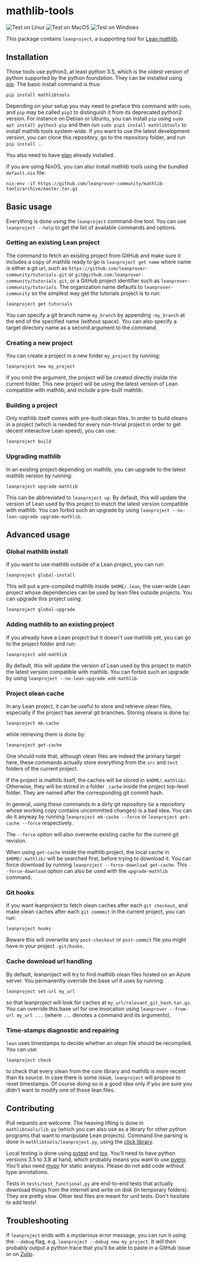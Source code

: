 # mathlib-tools

![Test on Linux](https://github.com/leanprover-community/mathlib-tools/workflows/Test%20on%20Linux/badge.svg)
![Test on MacOS](https://github.com/leanprover-community/mathlib-tools/workflows/Test%20on%20MacOS/badge.svg)
![Test on Windows](https://github.com/leanprover-community/mathlib-tools/workflows/Test%20on%20Windows/badge.svg)

This package contains `leanproject`, a supporting tool for [Lean mathlib](https://leanprover-community.github.io/).

## Installation

Those tools use python3, at least python 3.5, which is the oldest
version of python supported by the python foundation. They can be
installed using [pip](https://pypi.org/project/mathlibtools/). The basic
install command is thus:
```
pip install mathlibtools
```
Depending on your setup you may need to preface this command with
`sudo`, and `pip` may be called `pip3` to distinguish it from its
deprecated python2 version. For instance on Debian or Ubuntu, you can
install `pip` using `sudo apt install python3-pip` and then run `sudo
pip3 install mathlibtools` to install mathlib tools system-wide.
If you want to use the latest development version, you can clone this
repository, go to the repository folder, and run `pip install .`.

You also need to have [elan](https://github.com/Kha/elan) already
installed.

If you are using NixOS, you can also install mathlib tools using the bundled `default.nix` file:
```
nix-env -if https://github.com/leanprover-community/mathlib-tools/archive/master.tar.gz
```

## Basic usage

Everything is done using the `leanproject` command-line tool. You can
use `leanproject --help` to get the list of available commands and
options.

### Getting an existing Lean project

The command to fetch an existing project from GitHub and make sure it
includes a copy of mathlib ready to go is `leanproject get name` where
name is either a git url, such as `https://github.com/leanprover-community/tutorials.git`
or `git@github.com:leanprover-community/tutorials.git`, or a GitHub project
identifier such as `leanprover-community/tutorials`. The organization
name defaults to `leanprover-community` so the simplest way get the tutorials
project is to run:

```
leanproject get tutorials
```
You can specify a git branch name `my_branch` by appending 
`:my_branch` at the end of the specified name (without space). 
You can also specify a target directory name as a second argument to the
command.

### Creating a new project

You can create a project in a new folder `my_project` by running:
```
leanproject new my_project
```
If you omit the argument, the project will be created directly inside
the current folder. This new project will be using the latest version of
Lean compatible with mathlib, and include a pre-built mathlib.

### Building a project

Only mathlib itself comes with pre-built olean files. In order to build
oleans in a project (which is needed for every non-trivial project in
order to get decent interactive Lean speed), you can use:
```
leanproject build
```

### Upgrading mathlib

In an existing project depending on mathlib, you can upgrade to the
latest mathlib version by running:
```
leanproject upgrade-mathlib
```
This can be abbreviated to `leanproject up`.
By default, this will update the version of Lean used by this project to
match the latest version compatible with mathlib. You can forbid such an
upgrade by using `leanproject --no-lean-upgrade upgrade-mathlib`.

## Advanced usage

### Global mathlib install

If you want to use mathlib outside of a Lean project, you can run:
```
leanproject global-install
```
This will put a pre-compiled mathlib inside `$HOME/.lean`, the user-wide
Lean project whose dependencies can be used by lean files outside
projects. You can upgrade this project using:
```
leanproject global-upgrade
```

### Adding mathlib to an existing project

If you already have a Lean project but it doesn't use mathlib yet, you
can go to the project folder and run:
```
leanproject add-mathlib
```
By default, this will update the version of Lean used by this project to
match the latest version compatible with mathlib. You can forbid such an
upgrade by using `leanproject --no-lean-upgrade add-mathlib`.

### Project olean cache

In any Lean project, it can be useful to store and retrieve olean files,
especially if the project has several git branches. Storing oleans is
done by:
```
leanproject mk-cache
```
while retrieving them is done by:
```
leanproject get-cache
```
One should note that, although olean files are indeed the primary target
here, these commands actually store everything from the
`src` and `test` folders of the current project.

If the project is mathlib itself, the caches will be stored in
`$HOME/.mathlib/`. Otherwise, they will be stored in a folder `_cache` inside
the project top-level folder. They are named after the corresponding git
commit hash.

In general, using these commands in a dirty git repository (*ie* a
repository whose working copy contains uncommitted changes) is a bad
idea. You can do it anyway by running `leanproject mk-cache --force` or
`leanproject get-cache --force` respectively.

The `--force` option will also overwrite existing cache for the current
git revision.

When using `get-cache` inside the mathlib project, the local cache in
`$HOME/.mathlib/` will be searched first, before trying to download it.
You can force download by running 
`leanproject --force-download get-cache`. This `--force-download` option
can also be used with the `upgrade-mathlib` command.

### Git hooks

If you want leanproject to fetch olean caches after each `git checkout`,
and make olean caches after each `git commmit` in the current project,
you can run:
```
leanproject hooks
```
Beware this will overwrite any `post-checkout` or `post-commit` file you
might have in your project `.git/hooks`.

### Cache download url handling

By default, leanproject will try to find mathlib olean files hosted on an
Azure server. You permanently override the base url it uses by running:
```
leanproject set-url my_url
```
so that leanproject will look for caches at
`my_url/relevant_git_hash.tar.gz`. You can override this base url
for one invocation using `leanprover --from-url my_url ...`
(where `...` denotes a command and its arguments).

### Time-stamps diagnostic and repairing

`lean` uses timestamps to decide whether an olean file should be
recompiled. You can use:
```
leanproject check
```
to check that every olean from the core library and mathlib is more
recent than its source. In case there is some issue, `leanproject` will
propose to reset timestamps. Of course doing so is a good idea only if
you are sure you didn't want to modify one of those lean files.

## Contributing

Pull requests are welcome. The heaving lifting is done in
`mathlibtools/lib.py` (which you can also use as a library for other
python programs that want to manipulate Lean projects). Command line
parsing is done in `mathlibtools/leanproject.py`, using the 
[click library](https://click.palletsprojects.com/en/7.x/).

Local testing is done using 
[pytest](https://docs.pytest.org/en/latest/) and 
[tox](https://tox.readthedocs.io/en/latest/). You'll need to have python
versions 3.5 to 3.8 at hand, which probably means you want to
use [pyenv](https://github.com/pyenv/pyenv). You'll also need
[mypy](https://mypy.readthedocs.io/en/latest/index.html) for static
analysis. Please do not add code without type annotations.

Tests in `tests/test_functional.py` are end-to-end tests that actually
download things from the internet and write on disk (in temporary
folders). They are pretty slow. Other test files are meant for unit tests.
Don't hesitate to add tests!

## Troubleshooting

If `leanproject` ends with a mysterious error message, you can run it 
using the `--debug` flag, e.g. `leanproject --debug new my_project`. 
It will then probably output a python trace that you'll be able to paste
in a GitHub issue or on [Zulip](https://leanprover.zulipchat.com/).
